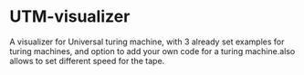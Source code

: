 # UTM-visualizer
A visualizer for Universal turing machine, with 3 already set examples for turing machines, and option to add your own code for a turing machine.also allows to set different speed for the tape.
